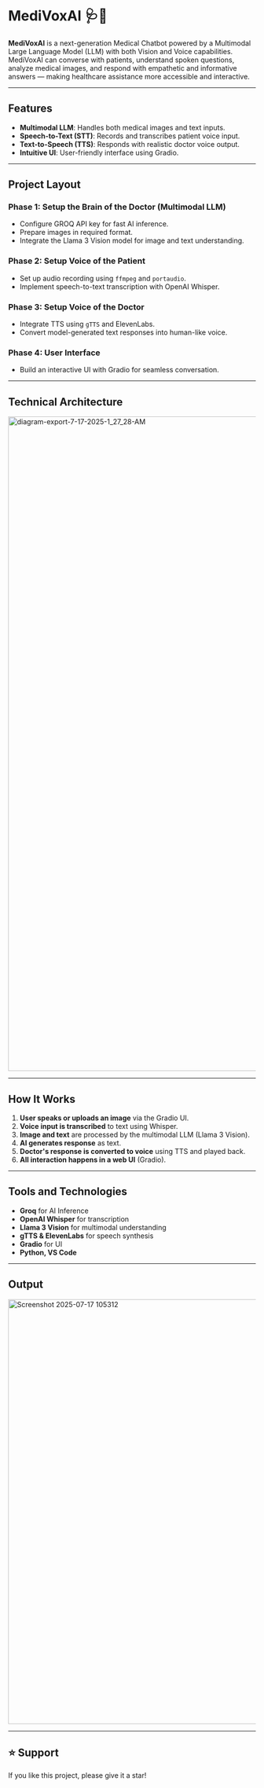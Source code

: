# MediVoxAI 🩺🤖

**MediVoxAI** is a next-generation Medical Chatbot powered by a Multimodal Large Language Model (LLM) with both Vision and Voice capabilities. MediVoxAI can converse with patients, understand spoken questions, analyze medical images, and respond with empathetic and informative answers — making healthcare assistance more accessible and interactive.

---

## Features

- **Multimodal LLM**: Handles both medical images and text inputs.
- **Speech-to-Text (STT)**: Records and transcribes patient voice input.
- **Text-to-Speech (TTS)**: Responds with realistic doctor voice output.
- **Intuitive UI**: User-friendly interface using Gradio.

---

## Project Layout

### Phase 1: Setup the Brain of the Doctor (Multimodal LLM)

- Configure GROQ API key for fast AI inference.
- Prepare images in required format.
- Integrate the Llama 3 Vision model for image and text understanding.

### Phase 2: Setup Voice of the Patient

- Set up audio recording using `ffmpeg` and `portaudio`.
- Implement speech-to-text transcription with OpenAI Whisper.

### Phase 3: Setup Voice of the Doctor

- Integrate TTS using `gTTS` and ElevenLabs.
- Convert model-generated text responses into human-like voice.

### Phase 4: User Interface

- Build an interactive UI with Gradio for seamless conversation.

---

## Technical Architecture

<img width="1495" height="1333" alt="diagram-export-7-17-2025-1_27_28-AM" src="https://github.com/user-attachments/assets/16bb78fa-0d28-4eae-aa29-b4590de7ba71" />

---

## How It Works

1. **User speaks or uploads an image** via the Gradio UI.
2. **Voice input is transcribed** to text using Whisper.
3. **Image and text** are processed by the multimodal LLM (Llama 3 Vision).
4. **AI generates response** as text.
5. **Doctor's response is converted to voice** using TTS and played back.
6. **All interaction happens in a web UI** (Gradio).

---

## Tools and Technologies

- **Groq** for AI Inference
- **OpenAI Whisper** for transcription
- **Llama 3 Vision** for multimodal understanding
- **gTTS & ElevenLabs** for speech synthesis
- **Gradio** for UI
- **Python, VS Code**

---

## Output

<img width="1643" height="865" alt="Screenshot 2025-07-17 105312" src="https://github.com/user-attachments/assets/cdfdb340-e235-4ba3-a6fa-f00bc1024171" />

---

## ⭐ Support

If you like this project, please give it a star!


